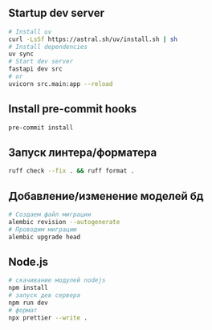 ## Startup dev server
```sh
# Install uv
curl -LsSf https://astral.sh/uv/install.sh | sh
# Install dependencies
uv sync
# Start dev server
fastapi dev src
# or
uvicorn src.main:app --reload
```

## Install pre-commit hooks
```sh
pre-commit install
```

## Запуск линтера/форматера
```sh
ruff check --fix . && ruff format .
```

## Добавление/изменение моделей бд
```sh
# Создаем файл миграции
alembic revision --autogenerate
# Проводим миграцию
alembic upgrade head
```

## Node.js
```sh
# скачивание модулей nodejs
npm install
# запуск дев сервера
npm run dev
# формат
npx prettier --write .
```
